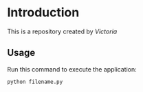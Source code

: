 # Introduction

This is a repository created by *Victoria*

## Usage

Run this command to execute the application:

`python filename.py`

 

```